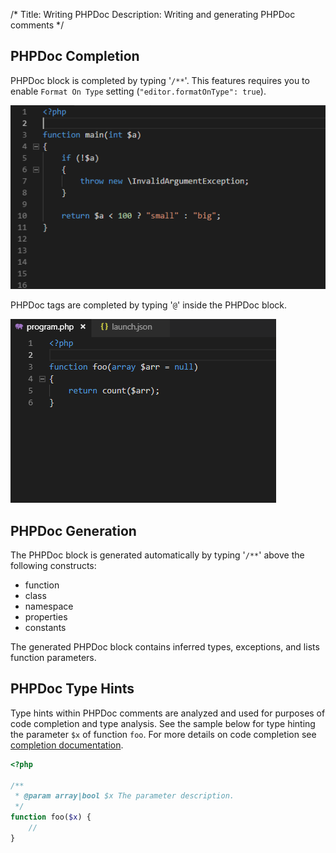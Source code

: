 /*
Title: Writing PHPDoc
Description: Writing and generating PHPDoc comments
*/

## PHPDoc Completion

PHPDoc block is completed by typing '`/**`'. This features requires you to enable `Format On Type` setting (`"editor.formatOnType": true`).

![PHPDoc generation](../imgs/phpdoc-generate.gif)

PHPDoc tags are completed by typing '`@`' inside the PHPDoc block.

![PHPDoc code completion](../imgs/phpdoc-codeactions.gif)

## PHPDoc Generation

The PHPDoc block is generated automatically by typing '`/**`' above the following constructs:

- function
- class
- namespace
- properties
- constants

The generated PHPDoc block contains inferred types, exceptions, and lists function parameters.

## PHPDoc Type Hints

Type hints within PHPDoc comments are analyzed and used for purposes of code completion and type analysis. See the sample below for type hinting the parameter `$x` of function `foo`. For more details on code completion see [completion documentation](completion).

```php
<?php

/**
 * @param array|bool $x The parameter description.
 */
function foo($x) {
    //
}
```
